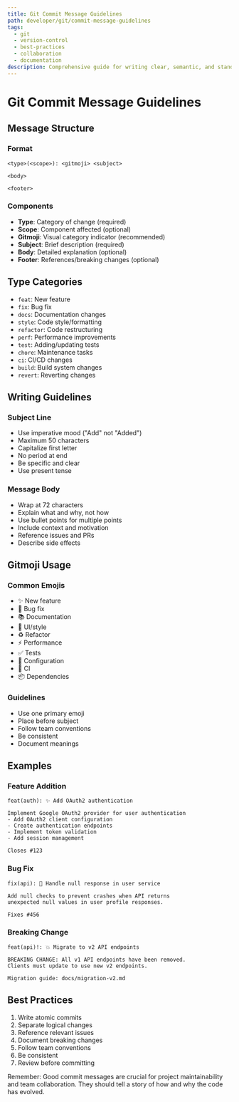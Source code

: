 ```yaml
---
title: Git Commit Message Guidelines
path: developer/git/commit-message-guidelines
tags:
  - git
  - version-control
  - best-practices
  - collaboration
  - documentation
description: Comprehensive guide for writing clear, semantic, and standardized git commit messages
---
```


# Git Commit Message Guidelines

## Message Structure

### Format
```
<type>(<scope>): <gitmoji> <subject>

<body>

<footer>
```

### Components
- **Type**: Category of change (required)
- **Scope**: Component affected (optional)
- **Gitmoji**: Visual category indicator (recommended)
- **Subject**: Brief description (required)
- **Body**: Detailed explanation (optional)
- **Footer**: References/breaking changes (optional)

## Type Categories
- `feat`: New feature
- `fix`: Bug fix
- `docs`: Documentation changes
- `style`: Code style/formatting
- `refactor`: Code restructuring
- `perf`: Performance improvements
- `test`: Adding/updating tests
- `chore`: Maintenance tasks
- `ci`: CI/CD changes
- `build`: Build system changes
- `revert`: Reverting changes

## Writing Guidelines

### Subject Line
- Use imperative mood ("Add" not "Added")
- Maximum 50 characters
- Capitalize first letter
- No period at end
- Be specific and clear
- Use present tense

### Message Body
- Wrap at 72 characters
- Explain what and why, not how
- Use bullet points for multiple points
- Include context and motivation
- Reference issues and PRs
- Describe side effects

## Gitmoji Usage

### Common Emojis
- ✨ New feature
- 🐛 Bug fix
- 📚 Documentation
- 💄 UI/style
- ♻️ Refactor
- ⚡️ Performance
- ✅ Tests
- 🔧 Configuration
- 👷 CI
- 📦 Dependencies

### Guidelines
- Use one primary emoji
- Place before subject
- Follow team conventions
- Be consistent
- Document meanings

## Examples

### Feature Addition
```
feat(auth): ✨ Add OAuth2 authentication

Implement Google OAuth2 provider for user authentication
- Add OAuth2 client configuration
- Create authentication endpoints
- Implement token validation
- Add session management

Closes #123
```

### Bug Fix
```
fix(api): 🐛 Handle null response in user service

Add null checks to prevent crashes when API returns
unexpected null values in user profile responses.

Fixes #456
```

### Breaking Change
```
feat(api)!: 💥 Migrate to v2 API endpoints

BREAKING CHANGE: All v1 API endpoints have been removed.
Clients must update to use new v2 endpoints.

Migration guide: docs/migration-v2.md
```

## Best Practices

1. Write atomic commits
2. Separate logical changes
3. Reference relevant issues
4. Document breaking changes
5. Follow team conventions
6. Be consistent
7. Review before committing

Remember: Good commit messages are crucial for project maintainability and team collaboration. They should tell a story of how and why the code has evolved. 